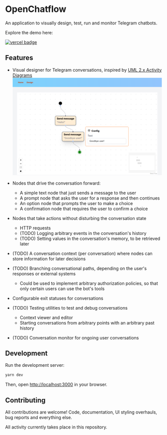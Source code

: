 # OpenChatflow

An application to visually design, test, run and monitor Telegram chatbots.

Explore the demo here:

[![vercel badge](https://img.shields.io/badge/vercel-prod-brightgreen)](https://openchatflow.vercel.app/)

## Features

- Visual designer for Telegram conversations, inspired by [UML 2.x Activity Diagrams](https://en.wikipedia.org/wiki/Activity_diagram)
  ![a screenshot of the editor](./images/eff5909a5847caa0976bfe0644bdfe53.png)

- Nodes that drive the conversation forward:
  - A simple text node that just sends a message to the user
  - A prompt node that asks the user for a response and then continues
  - An option node that prompts the user to make a choice
  - A confirmation node that requires the user to confirm a choice
- Nodes that take actions without disturbing the conversation state
  - HTTP requests
  - (TODO) Logging arbitrary events in the conversation's history
  - (TODO) Setting values in the conversation's memory, to be retrieved later
- (TODO) A conversation context (per conversation) where nodes can store information for later decisions
- (TODO) Branching conversational paths, depending on the user's responses or external systems
  - Could be used to implement arbitrary authorization policies, so that only certain users can use the bot's tools
- Configurable exit statuses for conversations
- (TODO) Testing utilities to test and debug conversations
  - Context viewer and editor
  - Starting conversations from arbitrary points with an arbitrary past history
- (TODO) Conversation monitor for ongoing user conversations

## Development

Run the development server:

```bash
yarn dev
```

Then, open [http://localhost:3000](http://localhost:3000) in your browser.

## Contributing

All contributions are welcome! Code, documentation, UI styling overhauls, bug reports and everything else.

All activity currently takes place in this repository.
